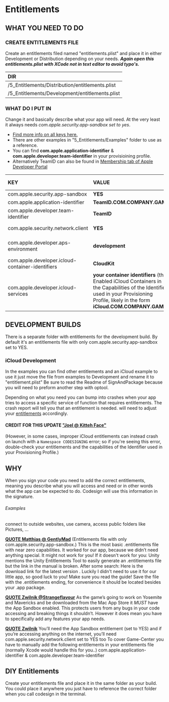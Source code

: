 # Entitlements

## WHAT YOU NEED TO DO
### CREATE ENTITLEMENTS FILE
Create an entitlements filed named "entitlements.plist" and place it in either Development or Distribution depending on your needs. ***Again open this entitlements.plist with XCode not in text editor to avoid typo's.*** 

| DIR | 
|:--|
|/5_Entitlements/Distribution/entitlements.plist|
|/5_Entitlements/Development/entitlements.plist|

### WHAT DO I PUT IN

Change it and basically describe what your app will need. At the very least it always needs *com.apple.security.app-sandbox set to yes*.

* [Find more info on all keys here.](https://developer.apple.com/library/archive/documentation/Miscellaneous/Reference/EntitlementKeyReference/Chapters/EnablingAppSandbox.html#//apple_ref/doc/uid/TP40011195-CH4-SW5)
* There are other examples in "5_Entitlements/Examples" folder to use as a reference.
* You can find **com.apple.application-identifier** & **com.apple.developer.team-identifier** in your provisioining profile. 
* Alternatively TeamID can also be found in [Membership tab of Apple Developer Portal](https://developer.apple.com/account/#/membership/)

| KEY | VALUE  | WHEN NEEDED |
|:--|:--|:--|
|com.apple.security.app-sandbox| **YES**| Always |
| com.apple.application-identifier |**TeamID.COM.COMPANY.GAME**  | Always |
| com.apple.developer.team-identifier | **TeamID**  | Always |
| com.apple.security.network.client | **YES** | If accessing things online |
| com.apple.developer.aps-environment | **development** | Development build *WITH* Services |
| com.apple.developer.icloud-container-identifiers | **CloudKit** | iCloud |
| com.apple.developer.icloud-services | **your container identifiers** (the Enabled iCloud Containers in the Capabilities of the Identifier used in your Provisioning Profile, likely in the form  **iCloud.COM.COMPANY.GAME**) | iCloud |

## DEVELOPMENT BUILDS
There is a separate folder with entitlements for the development build. By default it's an entitlements file with only com.apple.security.app-sandbox	set to YES. 

### iCloud Development
In the examples you can find other entitlements and an iCloud example to use it  just move the file from examples to Development and rename it to "entitlement.plist" Be sure to read the Readme of SignAndPackage because you will need to preform another step with optool.

Depending on what you need you can bump into crashes when your app tries to access a specific service of function that requires entitlements. The crash report will tell you that an entitlement is needed. will need to adjust your [entitlements](https://developer.apple.com/library/archive/documentation/Miscellaneous/Reference/EntitlementKeyReference/Chapters/EnablingAppSandbox.html#//apple_ref/doc/uid/TP40011195-CH4-SW5) accordingly.

#### CREDIT FOR THIS UPDATE [**"Joel @ Kitteh Face"**](http://www.kittehface.com/2019/06/unity-games-using-cloudkit-on-macos-part1.html)

(However, in some cases, improper iCloud entitlements can instead crash on launch with a `Namespace CODESIGNING` error; so if you're seeing this error, double-check your entitlements and the capabilities of the Identifier used in your Provisioning Profile.)

## WHY
When you sign your code you need to add the correct entitlements, meaning you describe what you will access and need or in other words what the app can be expected to do. Codesign will use this information in the signature.  

###### Examples
connect to outside websites, use camera, access public folders like Pictures, … 

[**QUOTE Matthias @ GentlyMad**](https://gentlymad.org/blog/post/deliver-mac-store-unity) (Entitlements file with only com.apple.security.app-sandbox.) This is the most basic .entitlements file with near zero capabilities. It worked for our app, because we didn’t need anything special. It might not work for you! If it doesn't work for you: Unity mentions the Unity Entitlements Tool to easily generate an .entitlements file but the link in the manual is broken. After some search: Here is the download link for the latest version . Luckily I didn't need to use it for our little app, so good luck to you! Make sure you read the guide! Save the file with the .entitlements ending, for convenience it should be located besides your .app package.


[**QUOTE Zwilnik @Strangeflavour**](http://www.strangeflavour.com/creating-mac-app-store-games-unity/) As the game’s going to work on Yosemite and Mavericks and be downloaded from the Mac App Store it *MUST* have the App Sandbox enabled. This protects users from any bugs in your code accessing and breaking things it shouldn’t. However it does mean you have to specifically add any features your app needs.

[**QUOTE Zwilnik**](http://www.strangeflavour.com/creating-mac-app-store-games-unity/)
You’ll need the App Sandbox entitlement (set to YES) and if you’re accessing anything on the internet, you’ll need com.apple.security.network.client set to YES too
To cover Game-Center you have to manually add the following entitlements in your entitlements file (normally Xcode would handle this for you..) com.apple.application-identifier & com.apple.developer.team-identifier

## DIY Entitlements
Create your entitlements file and place it in the same folder as your build. You could place it anywhere you just have to reference the correct folder when you call codesign in the terminal.
